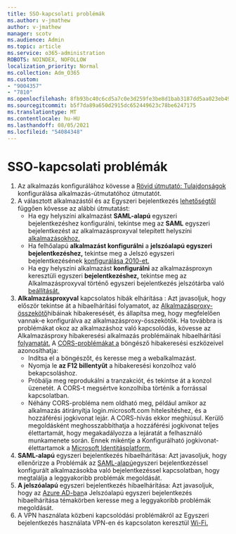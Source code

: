 ```yaml
---
title: SSO-kapcsolati problémák
ms.author: v-jmathew
author: v-jmathew
manager: scotv
ms.audience: Admin
ms.topic: article
ms.service: o365-administration
ROBOTS: NOINDEX, NOFOLLOW
localization_priority: Normal
ms.collection: Adm_O365
ms.custom:
- "9004357"
- "7810"
ms.openlocfilehash: 8fb93bc40c6cd5a7c0e3d259fe3be8d1bab3187dd5aa023eb49977555fd930de
ms.sourcegitcommit: b5f7da89a650d2915dc652449623c78be6247175
ms.translationtype: MT
ms.contentlocale: hu-HU
ms.lasthandoff: 08/05/2021
ms.locfileid: "54084348"
---
```

# <a name="sso-connection-issues"></a>SSO-kapcsolati problémák

1. Az alkalmazás konfigurálához kövesse a [Rövid útmutató: Tulajdonságok](https://docs.microsoft.com/azure/active-directory/manage-apps/add-application-portal-configure) konfigurálása alkalmazás-útmutatóhoz útmutatót.
2. A választott alkalmazástól és az Egyszeri bejelentkezés [lehetőségtől](https://docs.microsoft.com/azure/active-directory/manage-apps/sso-options) függően kövesse az alábbi útmutatást:
    - Ha egy helyszíni alkalmazást **SAML-alapú** egyszeri bejelentkezéshez konfigurálni, tekintse meg az **SAML** egyszeri bejelentkezést az alkalmazásproxyval telepített helyszíni [alkalmazásokhoz.](https://docs.microsoft.com/azure/active-directory/manage-apps/application-proxy-configure-single-sign-on-on-premises-apps)
    - Ha felhőalapú **alkalmazást konfigurálni** a **jelszóalapú egyszeri bejelentkezéshez,** tekintse meg a Jelszó egyszeri bejelentkezésének [konfigurálása 2010-et.](https://docs.microsoft.com/azure/active-directory/manage-apps/configure-password-single-sign-on-non-gallery-applications)
    - Ha egy helyszíni alkalmazást **konfigurálni** az alkalmazásproxyn keresztüli egyszeri **bejelentkezéshez,** tekintse meg az Alkalmazásproxyval történő egyszeri bejelentkezés jelszótárba való [beállítását.](https://docs.microsoft.com/azure/active-directory/manage-apps/application-proxy-configure-single-sign-on-password-vaulting)
3. **Alkalmazásproxyval** kapcsolatos hibák elhárítása : Azt javasoljuk, hogy először tekintse át a hibaelhárítási folyamatot, az [Alkalmazásproxy-összekötő](https://docs.microsoft.com/azure/active-directory/manage-apps/application-proxy-debug-connectors)hibáinak hibakeresését, és állapítsa meg, hogy megfelelően vannak-e konfigurálva az alkalmazásproxy-összekötők. Ha továbbra is problémákat okoz az alkalmazáshoz való kapcsolódás, kövesse az Alkalmazásproxy hibakeresési alkalmazás problémáinak hibaelhárítási [folyamatát.](https://docs.microsoft.com/azure/active-directory/manage-apps/application-proxy-debug-apps) A [CORS-problémákat a](https://docs.microsoft.com/azure/active-directory/manage-apps/application-proxy-understand-cors-issues#understand-and-identify-cors-issues) böngésző hibakeresési eszközeivel azonosíthatja:
    - Indítsa el a böngészőt, és keresse meg a webalkalmazást.
    - Nyomja le **az F12 billentyűt** a hibakeresési konzolhoz való bekapcsoláshoz.
    - Próbálja meg reprodukálni a tranzakciót, és tekintse át a konzol üzenetét. A CORS-t megsértve konzolhiba történik a forrással kapcsolatban.
    - Néhány CORS-probléma nem oldható meg, például amikor az alkalmazás átirányítja login.microsoft.com hitelesítéshez, és a hozzáférési jogkivonat lejár. A CORS-hívás ekkor meghiúsul. Kerülő megoldásként meghosszabbíthatja a hozzáférési jogkivonat teljes élettartamát, hogy megakadályozza a lejáratát a felhasználó munkamenete során. Ennek mikéntje a Konfigurálható jogkivonat-élettartamok a [Microsoft Identitásplatform.](https://docs.microsoft.com/azure/active-directory/develop/active-directory-configurable-token-lifetimes)
4. **SAML-alapú** egyszeri bejelentkezés hibaelhárítása: Azt javasoljuk, hogy ellenőrizze a Problémák az [SAML-alapú](https://docs.microsoft.com/azure/active-directory/manage-apps/application-sign-in-problem-federated-sso-gallery)egyszeri bejelentkezéssel konfigurált alkalmazásokba való bejelentkezéssel kapcsolatban, hogy megtalálja a leggyakoribb problémák megoldását.
5. **A jelszóalapú** egyszeri bejelentkezés hibaelhárítása: Azt javasoljuk, hogy az [Azure AD-ban](https://docs.microsoft.com/azure/active-directory/manage-apps/troubleshoot-password-based-sso)a Jelszóalapú egyszeri bejelentkezés hibaelhárítása témakörben keresse meg a leggyakoribb problémák megoldását.
6. A VPN használata közbeni kapcsolódási problémákról az Egyszeri bejelentkezés használata VPN-en és kapcsolaton keresztül [Wi-Fi.](https://docs.microsoft.com/windows/security/identity-protection/vpn/how-to-use-single-sign-on-sso-over-vpn-and-wi-fi-connections)
